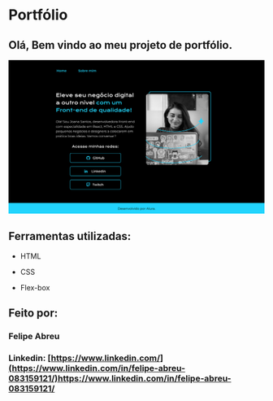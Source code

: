 

# Portfólio 
## Olá, Bem vindo ao meu projeto de portfólio.

<img src="assets/Inicial.png">

## Ferramentas utilizadas:

* HTML

* CSS

* Flex-box

## Feito por:

### Felipe Abreu

### Linkedin: [https://www.linkedin.com/](https://www.linkedin.com/in/felipe-abreu-083159121/)https://www.linkedin.com/in/felipe-abreu-083159121/


